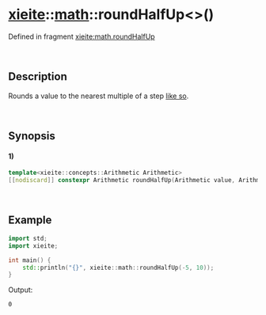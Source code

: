 # [xieite](../../xieite.md)\:\:[math](../../math.md)\:\:roundHalfUp\<\>\(\)
Defined in fragment [xieite:math.roundHalfUp](../../../src/math/round_half_up.cpp)

&nbsp;

## Description
Rounds a value to the nearest multiple of a step [like so](https://en.wikipedia.org/wiki/Rounding#Rounding_half_up).

&nbsp;

## Synopsis
#### 1)
```cpp
template<xieite::concepts::Arithmetic Arithmetic>
[[nodiscard]] constexpr Arithmetic roundHalfUp(Arithmetic value, Arithmetic step = 1) noexcept;
```

&nbsp;

## Example
```cpp
import std;
import xieite;

int main() {
    std::println("{}", xieite::math::roundHalfUp(-5, 10));
}
```
Output:
```
0
```
